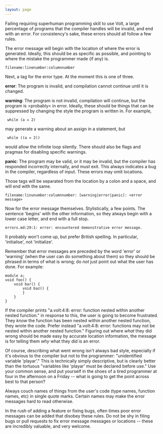 ```yaml
---
layout: page
---
```


Failing requiring superhuman programming skill to use Volt, a large percentage of programs that the compiler handles will be invalid, and end with an error. For consistency's sake, these errors should all follow a few rules.

The error message will begin with the location of where the error is generated. Ideally, this should be as specific as possible, and pointing to where the mistake the programmer made (if any) is.

    filename:linenumber:columnnumber

 Next, a tag for the error type. At the moment this is one of three.

 **error**: The program is invalid, and compilation cannot continue until it is changed.

 **warning**: The program is not invalid, compilation will continue, but the program is >probably< in error. Ideally, these should be things that can be suppressed by changing the style the program is written in. For example,

     while (a = 2)

may generate a warning about an assign in a statement, but

     while ((a = 2))

would allow the infinite loop silently. There should also be flags and pragmas for disabling specific warnings.

**panic**: The program may be valid, or it may be invalid, but the compiler has responded incorrectly internally, and must exit. This always indicates a bug in the compiler, regardless of input. These errors may omit locations.

Those tags will be separated from the location by a colon and a space, and will end with the same.

    filename:linunumber:columnnumber: [warning|error|panic]: <error message>

Now for the error message themselves. Stylistically, a few points. The sentence 'begins' with the other information, so they always begin with a lower case letter, and end with a full stop.

    errors.md:29:1: error: encountered demonstrative error message.

It probably won't come up, but prefer British spelling. In particular, 'initialise', not 'initialize'.

Remember that error messages are preceded by the word 'error' or 'warning' (when the user can do something about them) so they should be phrased in terms of what is wrong; do *not* just point out what the user has done. For example:

    module a;
    void foo() { 
        void bar() {
            void baz() {
            } 
        }
    }

 If the compiler prints "a.volt:4:8: error: function nested within another nested function." in response to this, the user is going to become frustrated. They *know* the function has been nested within another nested function, they wrote the code. Prefer instead "a.volt:4:8: error: functions may not be nested within another nested function." Figuring out where *what* they did wrong should be made easy by accurate location information, the message is for telling them *why* what they did is an error.

 Of course, describing what went wrong isn't always bad style, especially if it's obvious to the compiler but not to the programmer: "unidentified variable 'playar'." This is technically simply descriptive, but is clearly better than the tortuous "variables like 'playar' must be declared before use." Use your common sense, and put yourself in the shoes of a tired programmer at four in the afternoon on a Friday -- what is going to get the point across best to that person?

 Always couch names of things from the user's code (type names, function names, etc) in single quote marks. Certain names may make the error messages hard to read otherwise.

 In the rush of adding a feature or fixing bugs, often times poor error messages can be added that disobey these rules. Do not be shy in filing bugs or pull requests to fix error message messages or locations -- these are incredibly valuable, and very welcome.
